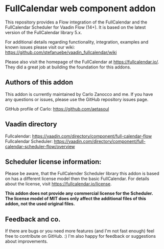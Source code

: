 # FullCalendar web component addon
This repository provides a Flow integration of the FullCalendar and the FullCalendar Scheduler for Vaadin Flow (14+).
It is based on the latest version of the FullCalendar library 5.x.

For additional details regarding functionality, integration, examples and known issues please visit our wiki: https://github.com/stefanuebe/vaadin_fullcalendar/wiki

Please also visit the homepage of the FullCalendar at https://fullcalendar.io/. They did a great job at building the foundation for this addons.

## Authors of this addon
This addon is currently maintained by Carlo Zanocco and me. If you have any questions or issues, please
use the GitHub repository issues page.

GitHub profile of Carlo: https://github.com/aetasoul

## Vaadin directory
Fullcalendar: https://vaadin.com/directory/component/full-calendar-flow
Fullcalendar Scheduler: https://vaadin.com/directory/component/full-calendar-scheduler-flow/overview

## Scheduler license information:
Please be aware, that the FullCalender Scheduler library this addon is based on has a different license model 
then the basic FullCalendar. For details about the license, visit https://fullcalendar.io/license.

**This addon does not provide any commercial license for the Scheduler. The license model of MIT does only affect
the additional files of this addon, not the used original files.** 

## Feedback and co.
If there are bugs or you need more features (and I'm not fast enough) feel free to contribute on GitHub. :)
I'm also happy for feedback or suggestions about improvements.
